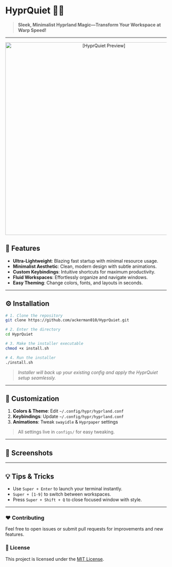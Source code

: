 # HyprQuiet 🌙✨

> **Sleek, Minimalist Hyprland Magic—Transform Your Workspace at Warp Speed!**

---

<div align="center">
  <img src="[.github/preview.png](https://github.com/ackerman010/HyprQuiet/blob/main/config/image.png?raw=true)" alt="[HyprQuiet Preview]" width="600" />
</div>

## 🚀 Features

* **Ultra-Lightweight**: Blazing fast startup with minimal resource usage.
* **Minimalist Aesthetic**: Clean, modern design with subtle animations.
* **Custom Keybindings**: Intuitive shortcuts for maximum productivity.
* **Fluid Workspaces**: Effortlessly organize and navigate windows.
* **Easy Theming**: Change colors, fonts, and layouts in seconds.

---

## ⚙️ Installation

```bash
# 1. Clone the repository
git clone https://github.com/ackerman010/HyprQuiet.git

# 2. Enter the directory
cd HyprQuiet

# 3. Make the installer executable
chmod +x install.sh

# 4. Run the installer
./install.sh
```

> *Installer will back up your existing config and apply the HyprQuiet setup seamlessly.*

---

## 🎨 Customization

1. **Colors & Theme**: Edit `~/.config/hypr/hyprland.conf`
2. **Keybindings**: Update `~/.config/hypr/hyprland.conf`
3. **Animations**: Tweak `swayidle` & `Hyprpaper` settings

> All settings live in `configs/` for easy tweaking.

---

## 📸 Screenshots

<!-- Add your own screenshots here -->

---

## 💡 Tips & Tricks

* Use `Super + Enter` to launch your terminal instantly.
* `Super + [1-9]` to switch between workspaces.
* Press `Super + Shift + Q` to close focused window with style.

---

### ❤️ Contributing

Feel free to open issues or submit pull requests for improvements and new features.

### 📄 License

This project is licensed under the [MIT License](LICENSE).
